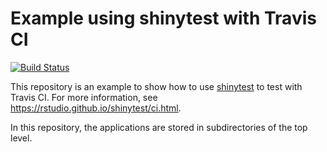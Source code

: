 Example using shinytest with Travis CI
======================================

[![Build Status](https://travis-ci.org/rstudio/shinytest-ci-example.svg?branch=master)](https://travis-ci.org/rstudio/shinytest-ci-example)

This repository is an example to show how to use [shinytest](https://github.com/rstudio/shinytest) to test with Travis CI. For more information, see https://rstudio.github.io/shinytest/ci.html.

In this repository, the applications are stored in subdirectories of the top level.
